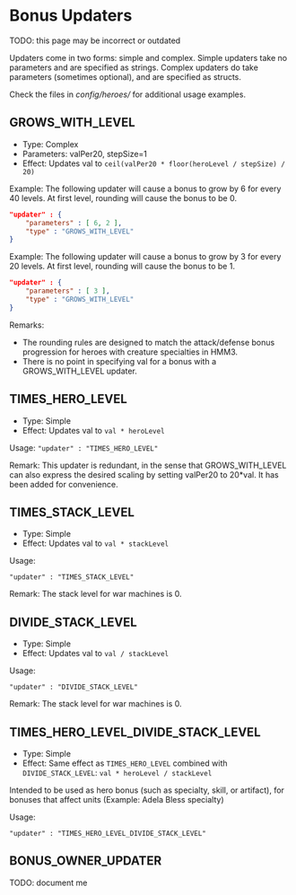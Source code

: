 # Bonus Updaters

TODO: this page may be incorrect or outdated

Updaters come in two forms: simple and complex. Simple updaters take no
parameters and are specified as strings. Complex updaters do take
parameters (sometimes optional), and are specified as structs.

Check the files in *config/heroes/* for additional usage examples.

## GROWS_WITH_LEVEL

- Type: Complex
- Parameters: valPer20, stepSize=1
- Effect: Updates val to `ceil(valPer20 * floor(heroLevel / stepSize) / 20)`

Example: The following updater will cause a bonus to grow by 6 for every
40 levels. At first level, rounding will cause the bonus to be 0.

```json
"updater" : {
    "parameters" : [ 6, 2 ],
    "type" : "GROWS_WITH_LEVEL"
}
```

Example: The following updater will cause a bonus to grow by 3 for every
20 levels. At first level, rounding will cause the bonus to be 1.

```json
"updater" : {
    "parameters" : [ 3 ],
    "type" : "GROWS_WITH_LEVEL"
}
```

Remarks:

- The rounding rules are designed to match the attack/defense bonus
    progression for heroes with creature specialties in HMM3.
- There is no point in specifying val for a bonus with a
    GROWS_WITH_LEVEL updater.

## TIMES_HERO_LEVEL

- Type: Simple
- Effect: Updates val to `val * heroLevel`

Usage: `"updater" : "TIMES_HERO_LEVEL"`

Remark: This updater is redundant, in the sense that GROWS_WITH_LEVEL
can also express the desired scaling by setting valPer20 to 20\*val. It
has been added for convenience.

## TIMES_STACK_LEVEL

- Type: Simple
- Effect: Updates val to `val * stackLevel`

Usage:

`"updater" : "TIMES_STACK_LEVEL"`

Remark: The stack level for war machines is 0.

## DIVIDE_STACK_LEVEL

- Type: Simple
- Effect: Updates val to `val / stackLevel`

Usage:

`"updater" : "DIVIDE_STACK_LEVEL"`

Remark: The stack level for war machines is 0.

## TIMES_HERO_LEVEL_DIVIDE_STACK_LEVEL

- Type: Simple
- Effect: Same effect as `TIMES_HERO_LEVEL` combined with `DIVIDE_STACK_LEVEL`: `val * heroLevel / stackLevel`

Intended to be used as hero bonus (such as specialty, skill, or artifact), for bonuses that affect units (Example: Adela Bless specialty)

Usage:

`"updater" : "TIMES_HERO_LEVEL_DIVIDE_STACK_LEVEL"`

## BONUS_OWNER_UPDATER

TODO: document me
